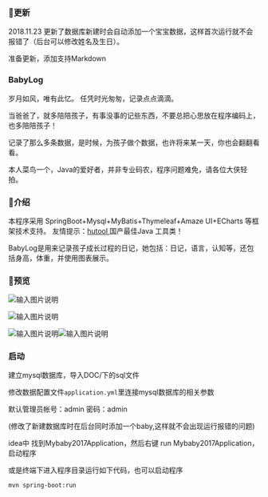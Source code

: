 
### 更新

2018.11.23 更新了数据库新建时会自动添加一个宝宝数据，这样首次运行就不会报错了（后台可以修改姓名及生日）。

准备更新，添加支持Markdown


### BabyLog

岁月如风，唯有此忆。 任凭时光匆匆，记录点点滴滴。 

当爸爸了，就多陪陪孩子，有事没事的记些东西，不要总把心思放在程序编码上，也多陪陪孩子！

记录了那么多条数据，是时候，为孩子做个数据，也许将来某一天，你也会翻翻看看。

本人菜鸟一个，Java的爱好者，并非专业码农，程序问题难免，请各位大侠轻拍。

### 介绍

本程序采用 SpringBoot+Mysql+MyBatis+Thymeleaf+Amaze UI+ECharts 等框架技术支持。
友情提示：[hutool ](https://git.oschina.net/loolly/hutool) 国产最佳Java 工具类！

BabyLog是用来记录孩子成长过程的日记，她包括：日记，语言，认知等，还包括身高，体重，并使用图表展示。

### 预览

![输入图片说明](https://git.oschina.net/uploads/images/2017/0622/011446_a31308f8_125848.jpeg "首页预览")

![输入图片说明](https://git.oschina.net/uploads/images/2017/0622/011519_95062e58_125848.jpeg "后台预览")

![输入图片说明](https://git.oschina.net/uploads/images/2017/0622/011721_cd764a83_125848.jpeg "在这里输入图片标题")![输入图片说明](https://git.oschina.net/uploads/images/2017/0622/011735_274869e7_125848.jpeg "在这里输入图片标题")



### 启动

建立mysql数据库，导入DOC/下的sql文件

修改数据配置文件`application.yml`里连接mysql数据库的相关参数

默认管理员帐号：admin 密码：admin

(修改了新建数据库时在后台同时添加一个baby,这样就不会出现运行报错的问题)

idea中 找到Mybaby2017Application，然后右键 run Mybaby2017Application，启动程序

或是终端下进入程序目录运行如下代码，也可以启动程序

    
    mvn spring-boot:run